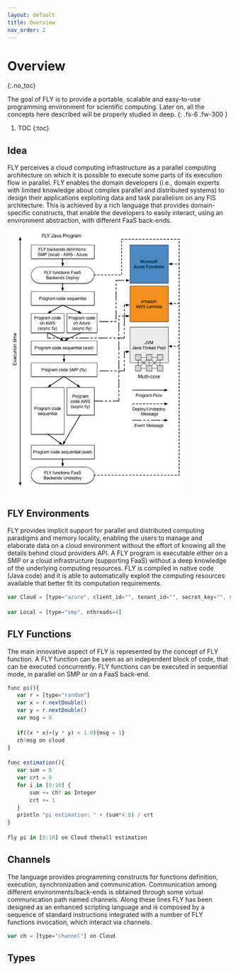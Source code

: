 ```yaml
---
layout: default
title: Overview
nav_order: 2
---
```


# Overview
{:.no_toc}

The goal of FLY is to provide a portable, scalable and easy-to-use programming environment for scientific computing.
Later on, all the concepts here described will be properly studied in deep.
{: .fs-6 .fw-300 }

1. TOC 
{:toc}

## Idea

FLY perceives a cloud computing infrastructure as a
parallel computing architecture on which it is possible to execute some parts of its execution flow in parallel. FLY enables the domain developers (i.e., domain experts with
limited knowledge about complex parallel and distributed systems) to design their applications exploiting data and task parallelism on any FlS architecture. This is achieved
by a rich language that provides domain-specific constructs, that enable the developers
to easily interact, using an environment abstraction, with different FaaS back-ends.

<img src="../assets/img/workflow.png" width="400"/>

## FLY Environments

FLY provides implicit support for parallel and distributed computing paradigms and
memory locality, enabling the users to manage and elaborate data on a cloud environment without the effort of knowing all the details behind cloud providers API. A FLY
program is executable either on a SMP or a cloud infrastructure (supporting FaaS) without a deep knowledge of the underlying computing resources.
FLY is compiled in native code (Java code) and it is able to automatically exploit
the computing resources available that better fit its computation requirements.

```js
var Cloud = [type="azure", client_id="", tenant_id="", secret_key="", subscription_id="", region="West Europe", language="python", nthreads=10, seconds=300]

var Local = [type="smp", nthreads=4]
```

## FLY Functions

The main innovative aspect of FLY is represented by the concept of FLY function. A FLY
function can be seen as an independent block of code, that can be executed concurrently. FLY functions can be executed in sequential mode, in parallel on SMP or on a
FaaS back-end.

```js
func pi(){	
   var r = [type="random"]
   var x = r.nextDouble()
   var y = r.nextDouble()
   var msg = 0
 
   if((x * x)+(y * y) < 1.0){msg = 1}
   ch!msg on cloud
}

func estimation(){
   var sum = 0
   var crt = 0
   for i in [0:10] {
       sum += ch? as Integer
       crt += 1
   }
   println "pi estimation: " + (sum*4.0) / crt
}

fly pi in [0:10] on Cloud thenall estimation
```

## Channels

The language provides programming constructs for functions definition, execution, synchronization and communication. Communication among different
environments/back-ends is obtained through some virtual communication path named
channels. Along these lines FLY has been designed as an enhanced scripting language
and is composed by a sequence of standard instructions integrated with a number of
FLY functions invocation, which interact via channels.

```js
var ch = [type="channel"] on Cloud
```

## Types

